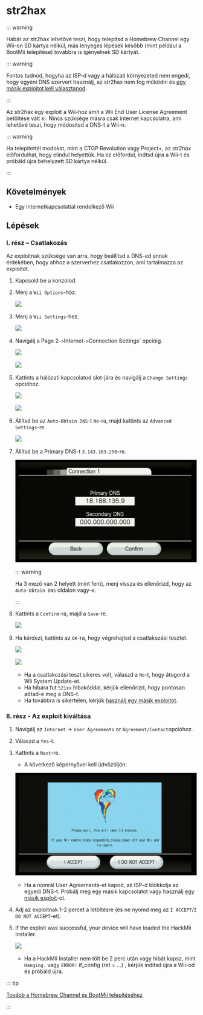 # str2hax

::: warning

Habár az str2hax lehetővé teszi, hogy telepítsd a Homebrew Channel egy Wii-on SD kártya nélkül, más lényeges lépések később (mint például a BootMii telepítése) továbbra is igényelnek SD kártyát.

::: warning

Fontos tudnod, hogyha az ISP-d vagy a hálózati környezeted nem engedi, hogy egyéni DNS szervert használj, az str2hax nem fog működni és [egy másik exploitot kell választanod](get-started).

:::

Az str2hax egy exploit a Wii-hoz amit a Wii End User License Agreement betöltése vált ki. Nincs szüksége másra csak internet kapcsolatra, ami lehetővé teszi, hogy módosítsd a DNS-t a Wii-n.

::: warning

Ha telepítettél modokat, mint a CTGP Revolution vagy Project+, az str2hax előfordulhat, hogy elindul helyettük. Ha ez előfordul, indtsd újra a Wii-t és próbáld újra behelyzett SD kártya nélkül.

:::

## Követelmények

- Egy internetkapcsolattal rendelkező Wii

## Lépések

### I. rész – Csatlakozás

Az exploitnak szüksége van arra, hogy beállítsd a DNS-ed annak érdekében, hogy ahhoz a szerverhez csatlakozzon, ami tartalmazza az exploitot.

1. Kapcsold be a konzolod.

2. Menj a `Wii Options`-höz.

   ![](/images/riiconnect24/Internet_1.png)

3. Menj a `Wii Settings`-hez.

   ![](/images/riiconnect24/Internet_2.png)

4. Navigálj a Page 2`->`Internet`->`Connection Settings\` opcióig.

   ![](/images/riiconnect24/Internet_3.png)

   ![](/images/riiconnect24/Internet_4.png)

5. Kattints a hálózati kapcsolatod slot-jára és navigálj a `Change Settings` opcióhoz.

   ![](/images/riiconnect24/Internet_5.png)

   ![](/images/riiconnect24/Internet_6.png)

6. Állítsd be az `Auto-Obtain DNS`-t `No`-ra, majd kattints az `Advanced Settings`-re.

   ![](/images/riiconnect24/Internet_7.png)

7. Állítsd be a Primary DNS-t `3.143.163.250`-re.

   ![](/images/exploits/str2hax/dns.png)

   ::: warning

   Ha 3 mező van 2 helyett (mint fent), menj vissza és ellenőrizd, hogy az `Auto-Obtain DNS` oldalon vagy-e.

   :::

8. Kattints a `Confirm`-ra, majd a `Save`-re.

   ![](/images/riiconnect24/Internet_10.png)

9. Ha kérdezi, kattints az `OK`-ra, hogy végrehajtsd a csatlakozási tesztet.

   ![](/images/riiconnect24/Internet_11.png)

   ![](/images/riiconnect24/Internet_12.png)

   - Ha a csatlakozási teszt sikeres volt, válaszd a `No`-t, hogy átugord a Wii System Update-et.
   - Ha hibára fut `521xx` hibakóddal, kérjük ellenőrizd, hogy pontosan adtad-e meg a DNS-t.
   - Ha továbbra is sikertelen, kérjük [használj egy másik exploitot](get-started).

### II. rész - Az exploit kiváltása

1. Navigálj az `Internet` -> `User Agreements` or `Agreement/Contact`opcióhoz.

2. Válaszd a `Yes`-t.

3. Kattints a `Next`-re.

   - A következő képernyővel kell üdvözöljön:

   ![](/images/exploits/str2hax/EULA.png)

   - Ha a nomrál User Agreements-et kapod, az ISP-d blokkolja az egyedi DNS-t. Próbálj meg egy másik kapcsolatot vagy használj [egy másik exploit](get-started)-ot.

4. Adj az exploitnak 1-2 percet a letöltésre (és ne nyomd meg az `I ACCEPT`/`I DO NOT ACCEPT`-et).

5. If the exploit was successful, your device will have loaded the HackMii Installer.

   ![](/images/hackmii/scam.png)

   - Ha a HackMii Installer nem tölt be 2 perc után vagy hibát kapsz, mint `Hanging.` vagy `ERROR!` if_config (ret = ...)\`, kérjük indítsd újra a Wii-od és próbáld újra.

::: tip

[Tovább a Homebrew Channel és BootMii telepítéséhez](hbc)

:::
